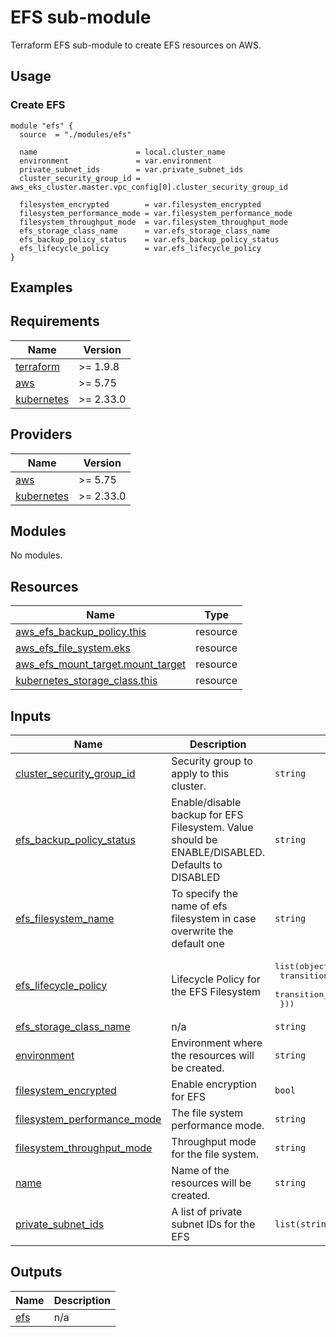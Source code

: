 # EFS sub-module

Terraform EFS sub-module to create EFS resources on AWS.

## Usage

### Create EFS

```hcl
module "efs" {
  source  = "./modules/efs"

  name                      = local.cluster_name
  environment               = var.environment
  private_subnet_ids        = var.private_subnet_ids
  cluster_security_group_id = aws_eks_cluster.master.vpc_config[0].cluster_security_group_id

  filesystem_encrypted        = var.filesystem_encrypted
  filesystem_performance_mode = var.filesystem_performance_mode
  filesystem_throughput_mode  = var.filesystem_throughput_mode
  efs_storage_class_name      = var.efs_storage_class_name
  efs_backup_policy_status    = var.efs_backup_policy_status
  efs_lifecycle_policy        = var.efs_lifecycle_policy
}
```

## Examples

<!-- BEGIN_TF_DOCS -->

## Requirements

| Name                                                                         | Version   |
|------------------------------------------------------------------------------|-----------|
| <a name="requirement_terraform"></a> [terraform](#requirement\_terraform)    | >= 1.9.8  |
| <a name="requirement_aws"></a> [aws](#requirement\_aws)                      | >= 5.75   |
| <a name="requirement_kubernetes"></a> [kubernetes](#requirement\_kubernetes) | >= 2.33.0 |

## Providers

| Name                                                                   | Version   |
|------------------------------------------------------------------------|-----------|
| <a name="provider_aws"></a> [aws](#provider\_aws)                      | >= 5.75   |
| <a name="provider_kubernetes"></a> [kubernetes](#provider\_kubernetes) | >= 2.33.0 |

## Modules

No modules.

## Resources

| Name                                                                                                                              | Type     |
|-----------------------------------------------------------------------------------------------------------------------------------|----------|
| [aws_efs_backup_policy.this](https://registry.terraform.io/providers/hashicorp/aws/latest/docs/resources/efs_backup_policy)       | resource |
| [aws_efs_file_system.eks](https://registry.terraform.io/providers/hashicorp/aws/latest/docs/resources/efs_file_system)            | resource |
| [aws_efs_mount_target.mount_target](https://registry.terraform.io/providers/hashicorp/aws/latest/docs/resources/efs_mount_target) | resource |
| [kubernetes_storage_class.this](https://registry.terraform.io/providers/hashicorp/kubernetes/latest/docs/resources/storage_class) | resource |

## Inputs

| Name                                                                                                                    | Description                                                                                       | Type                                                                                                                                         | Default            | Required |
|-------------------------------------------------------------------------------------------------------------------------|---------------------------------------------------------------------------------------------------|----------------------------------------------------------------------------------------------------------------------------------------------|--------------------|:--------:|
| <a name="input_cluster_security_group_id"></a> [cluster\_security\_group\_id](#input\_cluster\_security\_group\_id)     | Security group to apply to this cluster.                                                          | `string`                                                                                                                                     | n/a                |   yes    |
| <a name="input_efs_backup_policy_status"></a> [efs\_backup\_policy\_status](#input\_efs\_backup\_policy\_status)        | Enable/disable backup for EFS Filesystem.  Value should be ENABLE/DISABLED.  Defaults to DISABLED | `string`                                                                                                                                     | `"DISABLED"`       |    no    |
| <a name="input_efs_filesystem_name"></a> [efs\_filesystem\_name](#input\_efs\_filesystem\_name)                         | To specify the name of efs filesystem in case overwrite the default one                           | `string`                                                                                                                                     | `null`             |    no    |
| <a name="input_efs_lifecycle_policy"></a> [efs\_lifecycle\_policy](#input\_efs\_lifecycle\_policy)                      | Lifecycle Policy for the EFS Filesystem                                                           | <pre>list(object({<br/>    transition_to_ia                    = string<br/>    transition_to_primary_storage_class = string<br/>  }))</pre> | `[]`               |    no    |
| <a name="input_efs_storage_class_name"></a> [efs\_storage\_class\_name](#input\_efs\_storage\_class\_name)              | n/a                                                                                               | `string`                                                                                                                                     | `"efs"`            |    no    |
| <a name="input_environment"></a> [environment](#input\_environment)                                                     | Environment where the resources will be created.                                                  | `string`                                                                                                                                     | n/a                |   yes    |
| <a name="input_filesystem_encrypted"></a> [filesystem\_encrypted](#input\_filesystem\_encrypted)                        | Enable encryption for EFS                                                                         | `bool`                                                                                                                                       | `true`             |    no    |
| <a name="input_filesystem_performance_mode"></a> [filesystem\_performance\_mode](#input\_filesystem\_performance\_mode) | The file system performance mode.                                                                 | `string`                                                                                                                                     | `"generalPurpose"` |    no    |
| <a name="input_filesystem_throughput_mode"></a> [filesystem\_throughput\_mode](#input\_filesystem\_throughput\_mode)    | Throughput mode for the file system.                                                              | `string`                                                                                                                                     | `"bursting"`       |    no    |
| <a name="input_name"></a> [name](#input\_name)                                                                          | Name of the resources will be created.                                                            | `string`                                                                                                                                     | n/a                |   yes    |
| <a name="input_private_subnet_ids"></a> [private\_subnet\_ids](#input\_private\_subnet\_ids)                            | A list of private subnet IDs for the EFS                                                          | `list(string)`                                                                                                                               | n/a                |   yes    |

## Outputs

| Name                                          | Description |
|-----------------------------------------------|-------------|
| <a name="output_efs"></a> [efs](#output\_efs) | n/a         |

<!-- END_TF_DOCS -->
